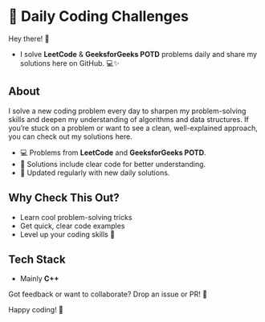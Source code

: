 # 🚀 Daily Coding Challenges

Hey there! 👋 
- I solve **LeetCode** & **GeeksforGeeks POTD** problems daily and share my solutions here on GitHub. 💻✨

## About

I solve a new coding problem every day to sharpen my problem-solving skills and deepen my understanding of algorithms and data structures. If you’re stuck on a problem or want to see a clean, well-explained approach, you can check out my solutions here.

- 💻 Problems from **LeetCode** and **GeeksforGeeks POTD**.
- 📝 Solutions include clear code  for better understanding.
- 🔄 Updated regularly with new daily solutions.

## Why Check This Out?  
- Learn cool problem-solving tricks  
- Get quick, clear code examples  
- Level up your coding skills 🚀

## Tech Stack  
- Mainly **C++**  

Got feedback or want to collaborate? Drop an issue or PR! 🙌

Happy coding! 🎉
